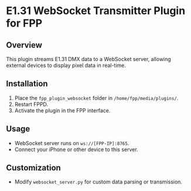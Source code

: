 # E1.31 WebSocket Transmitter Plugin for FPP

## Overview
This plugin streams E1.31 DMX data to a WebSocket server, allowing external devices to display pixel data in real-time.

## Installation
1. Place the `fpp_plugin_websocket` folder in `/home/fpp/media/plugins/`.
2. Restart FPPD.
3. Activate the plugin in the FPP interface.

## Usage
- WebSocket server runs on `ws://[FPP-IP]:8765`.
- Connect your iPhone or other device to this server.

## Customization
- Modify `websocket_server.py` for custom data parsing or transmission.
